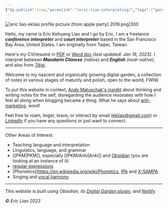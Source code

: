 ```yaml
---
{"dg-publish":true,"permalink":"/eric-liao-interpreting/","tags":["gardenEntry"],"created":"","updated":""}
---
```



![eric liao ekliao profile picture (from apple party) 2016.png|300](/img/user/_attachments/eric%20liao%20ekliao%20profile%20picture%20(from%20apple%20party)%202016.png)

Hello, my name is Eric Kehuang Liao and I go by Eric. I am a freelance ***conference interpreter*** and ***court interpreter*** based in the San Francisco Bay Area, United States. I am originally from Taipei, Taiwan. 

Here's my CV/résumé in [PDF](https://drive.google.com/file/d/1x2w2NirxGCWH6FfUQIGFDNAa1wWMs3oS/view?usp=sharing) or [Word doc](https://docs.google.com/document/d/1PSfvw_oGpZYrjDhLmePZDfkx-2DQbcLdtMUTyIZMV40/edit?usp=sharing) *(last updated: Jan 16, 2023)*. I interpret between ***Mandarin Chinese*** *(native)* and ***English*** *(near-native)*, and also from *[Tâigí](https://en.wikipedia.org/wiki/Taiwanese_Hokkien)*.
 
Welcome to my nascent and organically growing digital garden, a collection of notes in various stages of maturity and polish, open to the world, FWIW. 

To put this website in context, [Andy Matuschak's insight](https://notes.andymatuschak.org/About_these_notes?stackedNotes=z4SDCZQeRo4xFEQ8H4qrSqd68ucpgE6LU155C) about thinking and writing notes for the self, disregarding the audience resonates with how I feel all along when blogging became a thing. What he says about [anti-marketing](https://notes.andymatuschak.org/About_these_notes?stackedNotes=z21cgR9K3UcQ5a7yPsj2RUim3oM2TzdBByZu&stackedNotes=z4bK6LaSBRetDzuYkeCs3A8mJ8DufTbK4o6FS), word!

Feel free to roam, linger, leave, or interact by email (ekliao@gmail.com) or [LinkedIn](http://linkedin.com/in/ericliaointerpreter) if you have any questions or just want to connect.

---
Other Areas of Interest:

- Teaching language and interpretation
- Linguistics, language, and grammar
- [[PKM\|PKM]], especially [[PKM/Anki\|Anki]] and [Obsidian](https://obsidian.md/) (you are looking at an instance of it)
- [regular expressions](https://en.wikipedia.org/wiki/Regular_expression)
- [Phonetics](https://en.wikipedia.org/wiki/Phonetics, [IPA](https://en.wikipedia.org/wiki/International_Phonetic_Alphabet) and [X-SAMPA](https://en.wikipedia.org/wiki/X-SAMPA)
- Singing and [vocal harmony](https://en.wikipedia.org/wiki/Vocal_harmony)
---

*This website is built using Obsidian, its [Digital Garden plugin](https://github.com/oleeskild/obsidian-digital-garden), and [Netlify](https://www.netlify.com/).*

*© Eric Liao 2023*